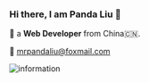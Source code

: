 ### Hi there, I am Panda Liu 👋

🧑 a **Web Developer** from China🇨🇳.

📧 mrpandaliu@foxmail.com


![information](https://github-readme-stats.vercel.app/api?username=MrpandaLiu&show_icons=true&theme=radical)
